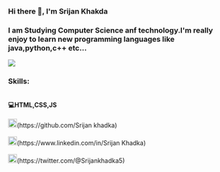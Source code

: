 ### Hi there 👋, I'm Srijan Khakda<br>
<h3>I am Studying Computer Science anf technology.I'm really enjoy to learn new programming languages like java,python,c++ etc...</h3>
<img src="https://pbs.twimg.com/profile_banners/1011082568832126976/1669012305/1500x500">


<H3>Skills:</H3><br>
<b>💻HTML,CSS,JS</b>
<br>
<br>
<img src='https://cdn.jsdelivr.net/npm/simple-icons@3.0.1/icons/github.svg' alt='github' height='20'>(https://github.com/Srijan khadka) <br>
<br>
<img src='https://cdn.jsdelivr.net/npm/simple-icons@3.0.1/icons/linkedin.svg' alt='linkedin' height='20'>(https://www.linkedin.com/in/Srijan Khadka)  <br>
<br>
<img src='https://cdn.jsdelivr.net/npm/simple-icons@3.0.1/icons/twitter.svg' alt='twitter' height='20'>(https://twitter.com/@Srijankhadka5)  

